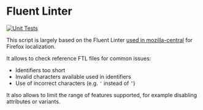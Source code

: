 # Fluent Linter

[![Unit Tests](https://github.com/mozilla-l10n/moz-fluent-linter/actions/workflows/tests.yml/badge.svg)](https://github.com/mozilla-l10n/moz-fluent-linter/actions/workflows/tests.yml)

This script is largely based on the Fluent Linter [used in mozilla-central](https://firefox-source-docs.mozilla.org/code-quality/lint/linters/fluent-lint.html) for Firefox localization.

It allows to check reference FTL files for common issues:
* Identifiers too short
* Invalid characters available used in identifiers
* Use of incorrect characters (e.g. `'` instead of `’`)

It also allows to limit the range of features supported, for example disabling attributes or variants.
